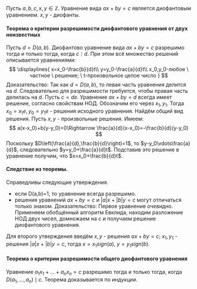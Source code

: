 Пусть $a,b,c,x,y \in \mathbb Z$. Уравнение вида $ax+by=c$ является диофантовым уравнением. $x,y$ - диофанты.

#### Теорема о критерии разрешимости диофантового уравнения от двух неизвестных
Пусть $d=D(a,b)$. Диофантово уравнение вида $ax+by=c$ разрешимо тогда и только тогда, когда $c\vdots d$. При этом всё множество решений описывается уравнениями:
$$
\displaylines{
x=x_0-\frac{b}{d}t\\
y=y_0-\frac{a}{d}t\\
x_0,y_0-любое \ частное \ решение; \ t-произвольное целое число
}
$$
Доказательство:
Так как $d=D(a,b)$, то левая часть уравнения делится на $d$. Следовательно для разрешимости требуется, чтобы правая часть делилась на $d$. Пусть $c=de$. Уравнение $ax+by=d$ всегда имеет решение, согласно свойствам НОД. Обозначим его через $x_1,y_1$. Тогда $x_0=x_1e,y_0=y_1e$ - решения исходного уравнения.
Найдём общий вид решения. Пусть $x,y$ - произвольные решения. Имеем:
$$
a(x-x_0)+b(y-y_0)=0\Rightarrow \frac{a}{d}(x-x_0)=-\frac{b}{d}(y-y_0)
$$
Поскольку $D\left(\frac{a}{d},\frac{b}{d}\right)=1$, то $y-y_0\vdots\frac{a}{d}$, следовательно $y=y_0+\frac{a}{d}t$. Подставив это решение в уравнение получим, что $x=x_0+\frac{b}{d}t$.

#### Следствие из теоремы.
Справедливы следующие утверждения.
- если D(a,b)=1, то уравнение всегда разрешимо.
- решения уравнений $ax+by=c$ и $|a|x+|b|y=c$ могут отличаться только знаком.
Доказательство:
Первое уравнение очевидно. Применяем обобщённый алгоритм Евклида, находим разложение НОД двух чисел, домножаем на c и получаем решение диофантового уравнения.

Для второго утверждения введём $x,y$ - решения $ax+by=c$; $x_1,y_1$ - решения $|a|x+|b|y=c$, тогда $x=x_1sign(a)$, $y=y_1sign(b)$.

#### Теорема о критерии разрешимости общего диофантового уравнения
Уравнение $a_1x_1+...+a_nx_n=c$ разрешимо тогда и только тогда, когда $D(a_1,...,a_n)\mid c$.
Теорема доказывается по индукции.

